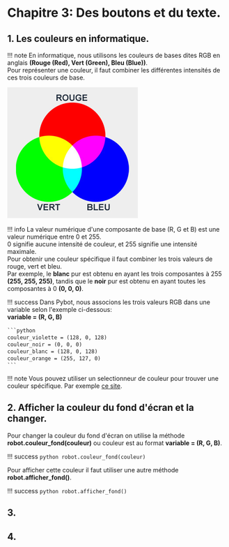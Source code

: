 # Chapitre 3: Des boutons et du texte.

## 1. Les couleurs en informatique.

!!! note
    En informatique, nous utilisons les couleurs de bases dites RGB en anglais **(Rouge (Red), Vert (Green), Bleu (Blue))**.  
    Pour représenter une couleur, il faut combiner les différentes intensités de ces trois couleurs de base. 

![Couleurs RGB](couleurs.jpg)

!!! info
    La valeur numérique d'une composante de base (R, G et B) est une valeur numérique entre 0 et 255.  
    0 signifie aucune intensité de couleur, et 255 signifie une intensité maximale.  
    Pour obtenir une couleur spécifique il faut combiner les trois valeurs de rouge, vert et bleu.  
    Par exemple, le **blanc** pur est obtenu en ayant les trois composantes à 255 **(255, 255, 255)**, tandis que le **noir** pur est obtenu en ayant toutes les composantes à 0 **(0, 0, 0)**.


!!! success
    Dans Pybot, nous associons les trois valeurs RGB dans une variable selon l'exemple ci-dessous:  
    **variable = (R, G, B)**

    ```python
    couleur_violette = (128, 0, 128)
    couleur_noir = (0, 0, 0)
    couleur_blanc = (128, 0, 128)
    couleur_orange = (255, 127, 0)
    ```

!!! note
    Vous pouvez utiliser un selectionneur de couleur pour trouver une couleur spécifique. Par exemple [ce site](https://colorpicker.me/).

## 2. Afficher la couleur du fond d'écran et la changer.

Pour changer la couleur du fond d'écran on utilise la méthode **robot.couleur_fond(couleur)** ou couleur est au format **variable = (R, G, B)**.

!!! success
    ```python
    robot.couleur_fond(couleur)
    ```

Pour afficher cette couleur il faut utiliser une autre méthode **robot.afficher_fond()**.

!!! success
    ```python
    robot.afficher_fond() 
    ```
    
## 3. 

## 4.
